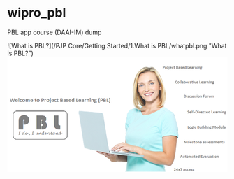 # wipro_pbl
PBL app course (DAAI-IM) dump

![What is PBL?](/PJP Core/Getting Started/1.What is PBL/whatpbl.png "What is PBL?")
![What is PBL?](https://github.com/sohamdas194/wipro_pbl_daai_im/blob/main/PJP%20Core/Getting%20Started/1.What%20is%20PBL/whatpbl.png)
